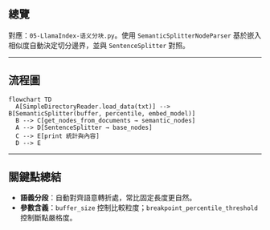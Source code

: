 ## 總覽

對應：`05-LlamaIndex-语义分块.py`。使用 `SemanticSplitterNodeParser` 基於嵌入相似度自動決定切分邊界，並與 `SentenceSplitter` 對照。

---

## 流程圖

```mermaid
flowchart TD
  A[SimpleDirectoryReader.load_data(txt)] --> B[SemanticSplitter(buffer, percentile, embed_model)]
  B --> C[get_nodes_from_documents → semantic_nodes]
  A --> D[SentenceSplitter → base_nodes]
  C --> E[print 統計與內容]
  D --> E
```

---

## 關鍵點總結

- **語義分段**：自動對齊語意轉折處，常比固定長度更自然。
- **參數含義**：`buffer_size` 控制比較粒度；`breakpoint_percentile_threshold` 控制斷點嚴格度。


